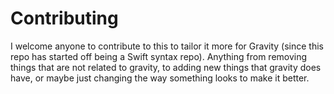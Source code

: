 # Contributing

I welcome anyone to contribute to this to tailor it more for Gravity (since this
repo has started off being a Swift syntax repo). Anything from removing things
that are not related to gravity, to adding new things that gravity does have, or
maybe just changing the way something looks to make it better.
